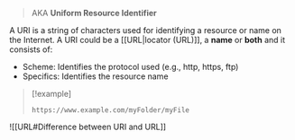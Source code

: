 > AKA **Uniform Resource Identifier**

A URI is a string of characters used for identifying a resource or name on the Internet. A URI could be a [[URL|locator (URL)]], a **name** or **both** and it consists of:

- Scheme: Identifies the protocol used (e.g., http, https, ftp)
- Specifics: Identifies the resource name

> [!example]
> 
> `https://www.example.com/myFolder/myFile`

![[URL#Difference between URI and URL]]